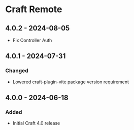 # Craft Remote

## 4.0.2 - 2024-08-05
- Fix Controller Auth

## 4.0.1 - 2024-07-31
### Changed
- Lowered craft-plugin-vite package version requirement

## 4.0.0 - 2024-06-18
### Added
- Initial Craft 4.0 release
